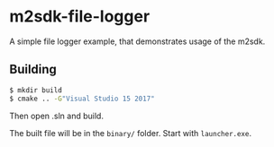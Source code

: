 # m2sdk-file-logger

A simple file logger example, that demonstrates usage of the m2sdk.

## Building

```sh
$ mkdir build
$ cmake .. -G"Visual Studio 15 2017"
```

Then open .sln and build.

The built file will be in the `binary/` folder. Start with `launcher.exe`.
